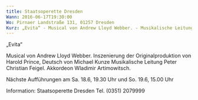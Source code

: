 ```yaml
---
title: Staatsoperette Dresden
Wann: 2016-06-17T19:30:00
Wo: Pirnaer Landstraße 131, 01257 Dresden
Kurz: „Evita“ - Musical von Andrew Lloyd Webber. - Musikalische Leitung Peter Christian Feigel. -  Akkordeon Wladimir Artimowitsch. - Nächste Aufführungen am Sa. 18.6, 19.30 Uhr und So. 19.6, 15.00 Uhr
---
```


„Evita“

Musical von Andrew Lloyd Webber.
Inszenierung der Originalproduktion von Harold Prince, Deutsch von Michael Kunze
Musikalische Leitung Peter Christian Feigel.
 Akkordeon Wladimir Artimowitsch.

Nächste Aufführungen am Sa. 18.6, 19.30 Uhr und So. 19.6, 15.00 Uhr

Information: 
Staatsoperette Dresden
Tel. (0351) 2079999